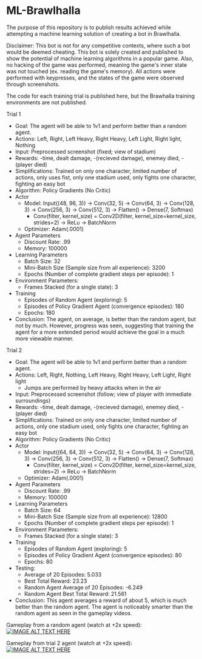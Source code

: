 # ML-Brawlhalla
The purpose of this repository is to publish results achieved while attempting a machine learning solution of creating a bot in Brawlhalla.

Disclaimer: This bot is not for any competitive contexts, where such a bot would be deemed cheating. This bot is solely created and published to show the potential of machine learning algorithms in a popular game. Also, no hacking of the game was performed, meaning the game's inner state was not touched (ex. reading the game's memory). All actions were performed with keypresses, and the states of the game were observed through screenshots.

The code for each training trial is published here, but the Brawhalla training environments are not published.

Trial 1
- Goal: The agent will be able to 1v1 and perform better than a random agent.
- Actions: Left, Right, Left Heavy, Right Heavy, Left Light, Right light, Nothing
- Input: Preprocessed screenshot (fixed; view of stadium)
- Rewards: -time, dealt damage, -(recieved damage), enemey died, -(player died)
- Simplifications: Trained on only one character, limited number of actions, only uses fist, only one stadium used, only fights one character, fighting an easy bot
- Algorithm: Policy Gradients (No Critic)
- Actor
  - Model: Input((48, 96, 3)) -> Conv(32, 5) -> Conv(64, 3) -> Conv(128, 3) -> Conv(256, 3) -> Conv(512, 3) -> Flatten() -> Dense(7, Softmax)
    - Conv(filter, kernel_size) = Conv2D(filter, kernel_size=kernel_size, strides=2) -> ReLu -> BatchNorm 
  - Optimizer: Adam(.0001)
- Agent Parameters
  - Discount Rate: .99
  - Memory: 100000
- Learning Parameters
  - Batch Size: 32
  - Mini-Batch Size (Sample size from all experience): 3200
  - Epochs (Number of complete gradient steps per episode): 1
- Environment Parameters:
  - Frames Stacked (for a single state): 3
- Training
  - Episodes of Random Agent (exploring): 5
  - Episodes of Policy Gradient Agent (convergence episodes): 180
  - Epochs: 180
- Conclusion: The agent, on average, is better than the random agent, but not by much. However, progress was seen, suggesting that training the agent for a more extended period would achieve the goal in a much more viewable manner.

Trial 2
- Goal: The agent will be able to 1v1 and perform better than a random agent.
- Actions: Left, Right, Nothing, Left Heavy, Right Heavy, Left Light, Right light
  - Jumps are performed by heavy attacks when in the air
- Input: Preprocessed screenshot (follow; view of player with immediate surroundings)
- Rewards: -time, dealt damage, -(recieved damage), enemey died, -(player died)
- Simplifications: Trained on only one character, limited number of actions, only one stadium used, only fights one character, fighting an easy bot
- Algorithm: Policy Gradients (No Critic)
- Actor
  - Model: Input((64, 64, 3)) -> Conv(32, 5) -> Conv(64, 3) -> Conv(128, 3) -> Conv(256, 3) -> Conv(512, 3) -> Flatten() -> Dense(7, Softmax)
    - Conv(filter, kernel_size) = Conv2D(filter, kernel_size=kernel_size, strides=2) -> ReLu -> BatchNorm 
  - Optimizer: Adam(.0001)
- Agent Parameters
  - Discount Rate: .99
  - Memory: 100000
- Learning Parameters
  - Batch Size: 64
  - Mini-Batch Size (Sample size from all experience): 12800
  - Epochs (Number of complete gradient steps per episode): 1
- Environment Parameters:
  - Frames Stacked (for a single state): 3
- Training
  - Episodes of Random Agent (exploring): 5
  - Episodes of Policy Gradient Agent (convergence episodes): 80
  - Epochs: 80
- Testing:
  - Average of 20 Episodes: 5.033
  - Best Total Reward: 23.23
  - Random Agent Average of 20 Episodes: -6.249
  - Random Agent Best Total Reward: 21.561
- Conclusion: This agent averages a reward of about 5, which is much better than the random agent. The agent is noticeably smarter than the random agent as seen in the gameplay videos.

Gameplay from a random agent (watch at +2x speed):
[![IMAGE ALT TEXT HERE](https://img.youtube.com/vi/276vlZKAxcQ/0.jpg)](https://youtu.be/276vlZKAxcQ)

Gameplay from trial 2 agent (watch at +2x speed):
[![IMAGE ALT TEXT HERE](https://img.youtube.com/vi/0AEZq08cpEo/0.jpg)](https://youtu.be/0AEZq08cpEo)
